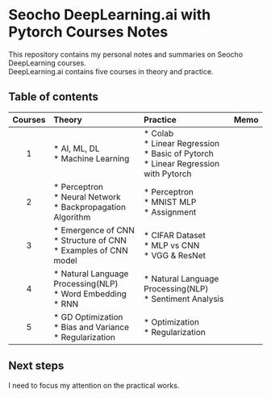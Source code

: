 # Seocho DeepLearning.ai with Pytorch Courses Notes

This repository contains my personal notes and summaries on Seocho DeepLearning courses. <br>
DeepLearning.ai contains five courses in theory and practice.<br>

## Table of contents

| Courses   |       Theory      | Practice                 |  Memo  |
|:-----:|:------------------|:--------------------------------------|:--------------|
|1|* AI, ML, DL <br> * Machine Learning|* Colab<br>* Linear Regression<br>* Basic of Pytorch<br>* Linear Regression with Pytorch| |
|2|* Perceptron<br>* Neural Network<br>* Backpropagation Algorithm|* Perceptron<br>* MNIST MLP<br>* Assignment| |
|3|* Emergence of CNN<br>* Structure of CNN<br>* Examples of CNN model|* CIFAR Dataset<br>* MLP vs CNN<br>* VGG & ResNet| |
|4|* Natural Language Processing(NLP)<br>* Word Embedding<br>* RNN|* Natural Language Processing(NLP)<br>* Sentiment Analysis| |
|5|* GD Optimization<br>* Bias and Variance<br>* Regularization|* Optimization<br>* Regularization| |

## Next steps
I need to focus my attention on the practical works.
